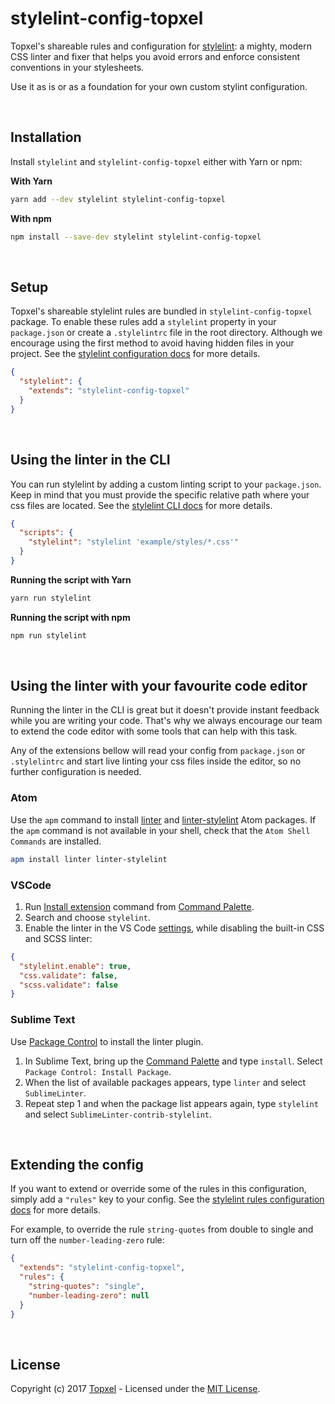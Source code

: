 # stylelint-config-topxel

Topxel's shareable rules and configuration for [stylelint](https://stylelint.io/): a mighty, modern CSS linter and fixer that helps you avoid errors and enforce consistent conventions in your stylesheets.

Use it as is or as a foundation for your own custom stylint configuration.

&nbsp;

## Installation

Install `stylelint` and `stylelint-config-topxel` either with Yarn or npm:

**With Yarn**

```bash
yarn add --dev stylelint stylelint-config-topxel
```

**With npm**

```bash
npm install --save-dev stylelint stylelint-config-topxel
```

&nbsp;

## Setup
Topxel's shareable stylelint rules are bundled in `stylelint-config-topxel` package. To enable these rules add a `stylelint` property in your `package.json` or create a `.stylelintrc` file in the root directory. Although we encourage using the first method to avoid having hidden files in your project. See the [stylelint configuration docs](https://stylelint.io/user-guide/configuration/) for more details.

```json
{
  "stylelint": {
    "extends": "stylelint-config-topxel"
  }
}
```

&nbsp;

## Using the linter in the CLI

You can run stylelint by adding a custom linting script to your `package.json`. Keep in mind that you must provide the specific relative path where your css files are located. See the [stylelint CLI docs](https://stylelint.io/user-guide/cli/) for more details.

```json
{
  "scripts": {
    "stylelint": "stylelint 'example/styles/*.css'"
  }
}
```

**Running the script with Yarn**

```bash
yarn run stylelint
```

**Running the script with npm**

```bash
npm run stylelint
```

&nbsp;

## Using the linter with your favourite code editor

Running the linter in the CLI is great but it doesn't provide instant feedback while you are writing your code. That's why we always encourage our team to extend the code editor with some tools that can help with this task.

Any of the extensions bellow will read your config from `package.json` or `.stylelintrc` and start live linting your css files inside the editor, so no further configuration is needed.

### Atom

Use the `apm` command to install [linter](https://atom.io/packages/linter) and [linter-stylelint](https://atom.io/packages/linter-stylelint) Atom packages. If the `apm` command is not available in your shell, check that the `Atom Shell Commands` are installed.

```bash
apm install linter linter-stylelint
```

### VSCode

1. Run [Install extension](https://code.visualstudio.com/docs/editor/extension-gallery#_install-an-extension) command from [Command Palette](https://code.visualstudio.com/Docs/editor/codebasics#_command-palette).
2. Search and choose `stylelint`.
3. Enable the linter in the VS Code [settings](https://code.visualstudio.com/docs/getstarted/settings), while disabling the built-in CSS and SCSS linter:

```json
{
  "stylelint.enable": true,
  "css.validate": false,
  "scss.validate": false
}
```

### Sublime Text

Use [Package Control](https://packagecontrol.io/installation) to install the linter plugin.

1. In Sublime Text, bring up the [Command Palette](http://docs.sublimetext.info/en/sublime-text-3/extensibility/command_palette.html) and type `install`. Select `Package Control: Install Package`.
2. When the list of available packages appears, type `linter` and select `SublimeLinter`.
3. Repeat step 1 and when the package list appears again, type `stylelint` and select `SublimeLinter-contrib-stylelint`.

&nbsp;

## Extending the config

If you want to extend or override some of the rules in this configuration, simply add a `"rules"` key to your config. See the [stylelint rules configuration docs](https://stylelint.io/user-guide/configuration/#rules) for more details.

For example, to override the rule `string-quotes` from double to single and turn off the `number-leading-zero` rule:

```json
{
  "extends": "stylelint-config-topxel",
  "rules": {
    "string-quotes": "single",
    "number-leading-zero": null
  }
}
```
&nbsp;

## License

Copyright (c) 2017 [Topxel](https://github.com/topxel) - Licensed under the [MIT License](./LICENSE).
